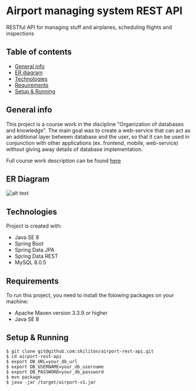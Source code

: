 # Airport managing system REST API
RESTful API for managing stuff and airplanes, scheduling flights and inspections  

## Table of contents
* [General info](#general-info)
* [ER diagram](#er-diagram)
* [Technologies](#technologies)
* [Requirements](#requirements)
* [Setup & Running](#setup-running)

## General info
This project is a course work in the discipline "Organization of databases and knowledge". 
The main goal was to create a web-service that can act as an additional layer between database and the user, 
so that it can be used in conjunction with other applications (ex. frontend, mobile, web-service) without giving away details of database implementation.

Full course work description can be found [here](https://smallpdf.com/result#r=b9c41c9bc466d98fc6f66160686a5824&t=share-document)

## ER Diagram
![alt text](https://i.ibb.co/HYY8QY7/image-2021-07-07-12-02-42.png)

## Technologies
Project is created with:
* Java SE 8
* Spring Boot
* Spring Data JPA
* Spring Data REST
* MySQL 8.0.5

## Requirements
To run this project, you need to install the folowing packages on your machine:
* Apache Maven version 3.3.9 or higher
* Java SE 8

## Setup & Running
```
$ git clone git@github.com:skiliton/airport-rest-api.git
$ cd airport-rest-api
$ export DB_URL=your_db_url
$ export DB_USERNAME=your_db_username
$ export DB_PASSWORD=your_db_password
$ mvn package
$ java -jar /target/airport-v1.jar
```
